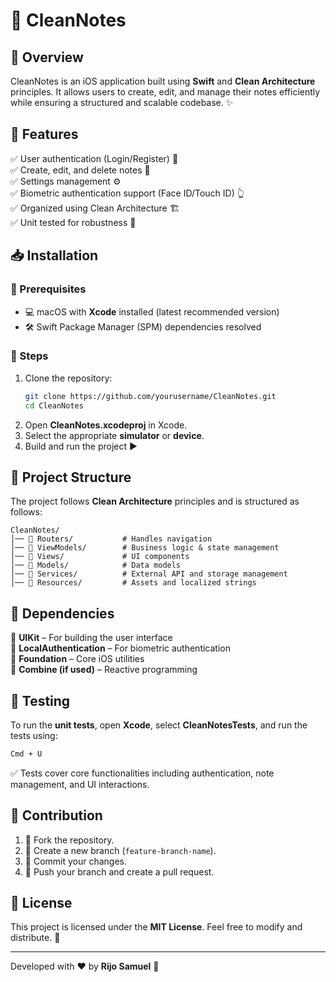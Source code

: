 # 📝 CleanNotes

## 🚀 Overview

CleanNotes is an iOS application built using **Swift** and **Clean Architecture** principles. It allows users to create, edit, and manage their notes efficiently while ensuring a structured and scalable codebase. ✨

## 🌟 Features

✅ User authentication (Login/Register) 🔐  
✅ Create, edit, and delete notes 📝  
✅ Settings management ⚙️  
✅ Biometric authentication support (Face ID/Touch ID) 👆  
✅ Organized using Clean Architecture 🏗️  
✅ Unit tested for robustness 🧪

## 📥 Installation

### 🔹 Prerequisites

- 💻 macOS with **Xcode** installed (latest recommended version)
- 🛠️ Swift Package Manager (SPM) dependencies resolved

### 🔹 Steps

1. Clone the repository:  
   ```bash
   git clone https://github.com/yourusername/CleanNotes.git
   cd CleanNotes
   ```
2. Open **CleanNotes.xcodeproj** in Xcode.
3. Select the appropriate **simulator** or **device**.
4. Build and run the project ▶️

## 📂 Project Structure

The project follows **Clean Architecture** principles and is structured as follows:

```
CleanNotes/
│── 📂 Routers/           # Handles navigation
│── 📂 ViewModels/        # Business logic & state management
│── 📂 Views/             # UI components
│── 📂 Models/            # Data models
│── 📂 Services/          # External API and storage management
│── 📂 Resources/         # Assets and localized strings
```

## 🔧 Dependencies

📌 **UIKit** – For building the user interface  
📌 **LocalAuthentication** – For biometric authentication  
📌 **Foundation** – Core iOS utilities  
📌 **Combine (if used)** – Reactive programming 

## 🧪 Testing

To run the **unit tests**, open **Xcode**, select **CleanNotesTests**, and run the tests using:

```bash
Cmd + U
```
✅ Tests cover core functionalities including authentication, note management, and UI interactions.

## 🤝 Contribution

1. 🍴 Fork the repository.
2. 🌱 Create a new branch (`feature-branch-name`).
3. 💾 Commit your changes.
4. 🚀 Push your branch and create a pull request.

## 📜 License

This project is licensed under the **MIT License**. Feel free to modify and distribute. 🎉

---

Developed with ❤️ by **Rijo Samuel** 🚀

